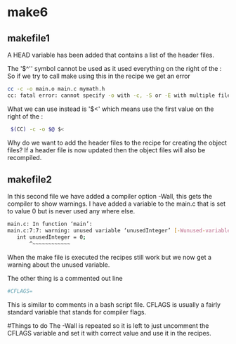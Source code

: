 # make6

## makefile1
A HEAD variable has been added that contains a list of the header files.

The '$^'' symbol cannot be used as it used everything on the right of the :
So if we try to call make using this in the recipe we get an error
```bash
cc -c -o main.o main.c mymath.h
cc: fatal error: cannot specify -o with -c, -S or -E with multiple files
```

What we can use instead is '$<' which means use the first value on the right of the :
```bash
 $(CC) -c -o $@ $<
```

Why do we want to add the header files to the recipe for creating the object files?
If a header file is now updated then the object files will also be recompiled.

## makefile2

In this second file we have added a compiler option -Wall, this gets the compiler to show warnings.
I have added a variable to the main.c that is set to value 0 but is never used any where else.

```bash
main.c: In function ‘main’:
main.c:7:7: warning: unused variable ‘unusedInteger’ [-Wunused-variable]
   int unusedInteger = 0;
       ^~~~~~~~~~~~~
```

When the make file is executed the recipes still work but we now get a warning about the unused variable.

The other thing is a commented out line
```bash
#CFLAGS=
```

This is similar to comments in a bash script file.
CFLAGS is usually a fairly standard variable that stands for compiler flags.

#Things to do
The -Wall is repeated so it is left to just uncomment the CFLAGS variable and set it with correct value and use it in the recipes.
